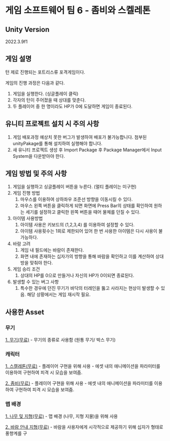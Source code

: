 # 게임 소프트웨어 팀 6 - 좀비와 스켈레톤

## Unity Version
2022.3.9f1

## 게임 설명
턴 제로 진행되는 포트리스류 포격게임이다.

게임의 진행 과정은 다음과 같다.

1. 게임을 실행한다. (싱글플레이 클릭)
2. 각자의 턴이 주어졌을 때 상대를 맞춘다.
3. 두 플레이어 중 한 명이라도 HP가 0에 도달하면 게임이 종료된다.

## 유니티 프로젝트 설치 시 주의 사항
1. 게임 배포과정 예상치 못한 버그가 발생하여 배포가 불가능합니다. 첨부된 unityPakage를 통해 설치하여 실행해야 합니다.
2. 새 유니티 프로젝트 생성 후 Import Package 후 Package Manager에서 Input System을 다운받아야 한다.

## 게임 방법 및 주의 사항
1. 게임을 실행하고 싱글플레이 버튼을 누른다. (멀티 플레이는 미구현)
2. 게임 진행 방법
    1. 마우스를 이용하여 상하좌우 조준선 방향을 이동시킬 수 있다.
    2. 마우스 왼쪽 버튼을 클릭하게 되면 화면에 Press Bar의 상태를 확인하여 원하는 세기를 설정하고 클릭한 왼쪽 버튼을 때어 물체를 던질 수 있다.
3. 아이템 사용방법
    1. 아이템 사용은 키보드의 (1,2,3,4) 를 이용하여 설정할 수 있다.
    2. 아이템 사용횟수는 1회로 제한되어 있어 한 번 사용한 아이템은 다시 사용이 불가능하다.
4. 바람 고려
    1. 게임 내 필드에는 바람이 존재한다.
    2. 화면 내에 존재하는 십자가의 방향을 통해 바람을 확인하고 이를 계산하여 상대방을 맞춰야 한다.
5. 게임 승리 조건
    1. 상대의 HP를 0으로 만들거나 자신의 HP가 0이되면 종료된다.
6. 발생할 수 있는 버그 사항
    1. 특수한 경우에 던진 무기가 바닥의 터레인을 뚫고 사라지는 현상이 발생할 수 있음. 해당 상황에서는 게임 재시작 필요.

## 사용한 Asset
### 무기
[1. 무기(무료)](https://assetstore.unity.com/packages/3d/props/exterior/medieval-barrels-and-boxes-137474)
        - 무기의 종류로 사용함 (원통 무기/ 박스 무기)

### 캐릭터
[1. 스캘레톤(무료)](https://assetstore.unity.com/packages/3d/characters/humanoids/fantasy/skeleton-pbr-animated-low-poly-30659)
        - 플레이어 구현을 위해 사용
        - 에셋 내의 애니메이션을 파라미터를 이용하여 구현하여 피격 시 모습을 보여줌.
        
[2. 좀비(무료)](https://assetstore.unity.com/packages/3d/characters/humanoids/zombie-30232)
        - 플레이어 구현을 위해 사용
        - 에셋 내의 애니메이션을 파라미터를 이용하여 구현하여 피격 시 모습을 보여줌.

### 맵 배경
[1. 나무 및 지형(무료)](https://assetstore.unity.com/packages/tools/terrain/vegetation-spawner-177192)
        - 맵 배경 (나무, 지형 지물)을 위해 사용

[2. 바람 안내 지형(무료)](https://assetstore.unity.com/packages/3d/environments/fantasy/halloween-pack-cemetery-snap-235573)
        - 바람을 사용자에게 시각적으로 제공하기 위해 십자가 형태로 풍향계를 구
